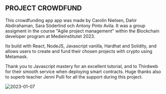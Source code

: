 ## PROJECT CROWDFUND

This crowdfunding app app was made by Carolin Nielsen, Dahir Abdirahaman, 
Sara Söderlind och Antony Pinto Avila. It was a group assigment in the course 
"Agile project management" within the Blockchain developer program at Medieinstitutet 2023.

Its build with React, NodeJS, Javascript vanilla, Hardhat and Solidity, and allows 
users to create and fund their chosen projects with crypto using Metamask.

Thank you to Javascript mastery for an excellent tutorial, and to Thirdweb for their
smooth service when deploying smart contracts. Huge thanks also to superb teacher Jenni Pulli 
for all the support during this project.


![2023-01-07](https://user-images.githubusercontent.com/113106103/213424451-4ad24389-b24f-4b1f-b072-3a0a432a7d14.png)

